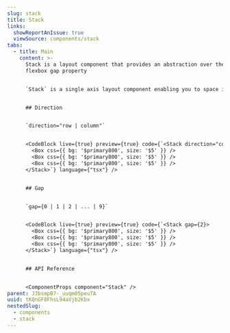 ```yaml
---
slug: stack
title: Stack
links:
  showReportAnIssue: true
  viewSource: components/stack
tabs:
  - title: Main
    content: >-
      Stack is a layout component that provides an abstraction over the
      flexbox gap property


      `Stack` is a single axis layout component enabling you to space items evenly within it using the `gap` prop and change the direction of content with `direction`. 


      ## Direction


      `direction="row | column"`


      <CodeBlock live={true} preview={true} code={`<Stack direction="column">
        <Box css={{ bg: '$primary800', size: '$5' }} />
        <Box css={{ bg: '$primary800', size: '$5' }} />
        <Box css={{ bg: '$primary800', size: '$5' }} />
      </Stack>`} language={"tsx"} />


      ## Gap


      `gap={0 | 1 | 2 | ... | 9}`


      <CodeBlock live={true} preview={true} code={`<Stack gap={2}>
        <Box css={{ bg: '$primary800', size: '$5' }} />
        <Box css={{ bg: '$primary800', size: '$5' }} />
        <Box css={{ bg: '$primary800', size: '$5' }} />
      </Stack>`} language={"tsx"} />


      ## API Reference


      <ComponentProps component="Stack" />
parent: J3bsmpB7-_uuqm05peuTA
uuid: tKQnGF8FhsL94aVjb2Kbx
nestedSlug:
  - components
  - stack
---
```

